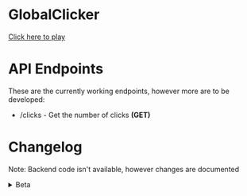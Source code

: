 # GlobalClicker
[Click here to play](https://gc.galvindev.me.uk)

# API Endpoints
These are the currently working endpoints, however more are to be developed:
* /clicks - Get the number of clicks **(GET)**

# Changelog
Note: Backend code isn't available, however changes are documented

<details>
  <summary>Beta</summary>
  
  ### Beta 0.3.1 (18/09/2023)
  #### Frontend
  * Fixed loading time "bug" (thanks Nia)

  ### Beta 0.3 (26/07/2023)
  #### Frontend
  * Removed the two CSS files and replaced them with one `index.css` file
  * Changed the frequency of how often the API was requested from one second to two seconds to reduce stress on the server
  * Renamed `manifest.json` to `site.webmanifest`
  * Renamed `short_name` in manifest file to **Clicker App** to meet 12 character recommendation

  #### Backend
  * No changes. Version 1.0 will address >20 second response times

  ### Beta 0.2 (02/06/2023)
  String: Version 0.2-20230701
  #### Frontend
  * Changed cursor image to app icon
  * Removed React template files

  #### Backend
  * Changed the response to a **/clicked** request  
    * Previously the JSON response would be
    ```json
    {
      "fieldCount":0,
      "affectedRows":1,
      "insertId":0,
      "serverStatus":2,
      "warningCount":0,
      "message":"",
      "protocol41":true,
      "changedRows":0
    }
    ```
    however, it's now been changed to:
    ```json
    {
      "clicks": 1
    }
    ```

  #### Other
  * Modified some things in README

  ### Beta 0.1 (21/06/2023)
  String: Version 0.1-20230621
  #### Frontend
  - Design released
  #### Backend
  - APIS
    - `/clicks` - Get the number of clicks (GET)
</details>